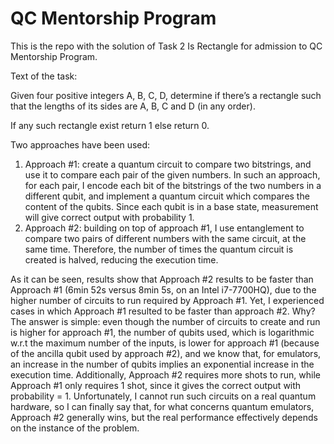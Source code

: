 # QC Mentorship Program

This is the repo with the solution of Task 2 Is Rectangle for admission to QC Mentorship Program.

Text of the task:

  Given four positive integers A, B, C, D, determine if there’s a rectangle such that the lengths of its sides are A, B, C and D (in any order).

  If any such rectangle exist return 1 else return 0.

Two approaches have been used:
<ol>
<li>
Approach #1: create a quantum circuit to compare two bitstrings, and use it to compare each pair of the given numbers. In such an approach, for each pair, I encode each bit of the bitstrings of the two numbers in a different qubit, and implement a quantum circuit which compares the content of the qubits. Since each qubit is in a base state, measurement will give correct output with probability 1.
</li>
<li>
Approach #2: building on top of approach #1, I use entanglement to compare two pairs of different numbers with the same circuit, at the same time. Therefore, the number of times the quantum circuit is created is halved, reducing the execution time.
</li>
</ol>

As it can be seen, results show that Approach #2 results to be faster than Approach #1 (6min 52s versus 8min 5s, on an Intel i7-7700HQ), due to the higher number of circuits to run required by Approach #1. Yet, I experienced cases in which Approach #1 resulted to be faster than approach #2. Why? The answer is simple: even though the number of circuits to create and run is higher for approach #1, the number of qubits used, which is logarithmic w.r.t the maximum number of the inputs, is lower for approach #1 (because of the ancilla qubit used by approach #2), and we know that, for emulators, an increase in the number of qubits implies an exponential increase in the execution time. Additionally, Approach #2 requires more shots to run, while Approach #1 only requires 1 shot, since it gives the correct output with probability = 1. Unfortunately, I cannot run such circuits on a real quantum hardware, so I can finally say that, for what concerns quantum emulators, Approach #2 generally wins, but the real performance effectively depends on the instance of the problem.
